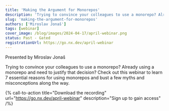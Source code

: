 ```yaml
---
title: 'Making the Argument for Monorepos'
description: 'Trying to convince your colleagues to use a monorepo? Already using a monorepo and need to justify that decision? Check out this webinar  to learn 7 essential reasons for using monorepos and bust a few myths and misconceptions along the way.'
slug: 'making-the-argument-for-monorepos'
authors: ['Miroslav Jonaš']
tags: [webinar]
cover_image: /blog/images/2024-04-17/april-webinar.png
status: Past - Gated
registrationUrl: https://go.nx.dev/april-webinar
---
```


Presented by Miroslav Jonaš

Trying to convince your colleagues to use a monorepo? Already using a monorepo and need to justify that decision? Check out this webinar to learn 7 essential reasons for using monorepos and bust a few myths and misconceptions along the way.

{% call-to-action title="Download the recording" url="https://go.nx.dev/april-webinar" description="Sign up to gain access" /%}
